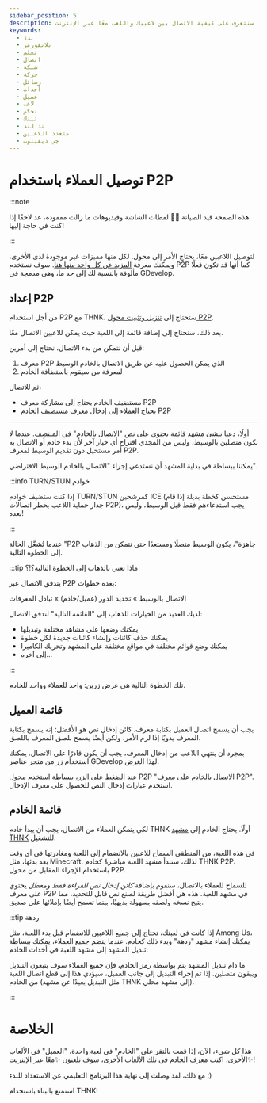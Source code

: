 ```yaml
---
sidebar_position: 5
description: في هذا الجزء الأخير من برنامج "الاستعداد للبدء" التعليمي، سنتعرف على كيفية الاتصال بين لاعبيك واللعب معًا عبر الإنترنت.
keywords:
  - بدء
  - بلاتفورمر
  - تعلم
  - اتصال
  - شبكة
  - حركة
  - رسائل
  - أحداث
  - عميل
  - لاعب
  - تحكم
  - ثينك
  - ند لند
  - متعدد اللاعبين
  - جي ديفيلوب
---
```


# توصيل العملاء باستخدام P2P

:::note

هذه الصفحة قيد الصيانة 👷‍♂️ لقطات الشاشة وفيديوهات ما زالت مفقودة، عد لاحقًا إذا كنت في حاجة إليها!

:::

لتوصيل اللاعبين معًا، يحتاج الأمر إلى محول. لكل منها مميزات غير موجودة لدى الأخرى، ويمكنك معرفة [المزيد عن كل واحد منها هنا](../misc/picking-an-adapter.md). سوف نستخدم P2P كما أنها قد تكون فعلًا مألوفة بالنسبة لك إلى حد ما، وهي مدمجة في GDevelop.

## إعداد P2P

من أجل استخدام P2P مع THNK، ستحتاج إلى [تنزيل وتثبيت محول P2P](https://raw.githubusercontent.com/arthuro555/THNK/master/extensions/THNK_P2P.json).

بعد ذلك، سنحتاج إلى إضافة قائمة إلى اللعبة حيث يمكن للاعبين الاتصال معًا.

قبل أن نتمكن من بدء الاتصال، نحتاج إلى أمرين:

1. معرف P2P الذي يمكن الحصول عليه عن طريق الاتصال بالخادم الوسيط
2. لمعرفة من سيقوم باستضافة الخادم

ثم للاتصال،

- مستضيف الخادم يحتاج إلى مشاركة معرف P2P
- يحتاج العملاء إلى إدخال معرف مستضيف الخادم P2P

---

أولًا، دعنا ننشئ مشهد قائمة يحتوي على نص "الاتصال بالخادم" في المنتصف. عندما لا نكون متصلين بالوسيط، وليس من المجدي اقتراح أي خيار آخر لأن بدء خادم أو الاتصال به أمر مستحيل دون تقديم الوسيط لمعرف P2P.

يمكننا ببساطة في بداية المشهد أن نستدعي إجراء "الاتصال بالخادم الوسيط الافتراضي".

:::info TURN/STUN خوادم

إذا كنت ستضيف خوادم TURN/STUN كمرشحين ICE (مستحسن كخطة بديلة إذا قام جدار حماية اللاعب بحظر اتصالات P2P)، يجب استدعاءهم فقط قبل الوسيط، وليس بعده!

:::

عندما تُشغَّل الحالة "P2P جاهزة"، يكون الوسيط متصلًا ومستعدًا حتى نتمكن من الذهاب إلى الخطوة التالية.

:::tip ماذا تعني بالذهاب إلى الخطوة التالية؟!؟

يتدفق الاتصال عبر P2P بعدة خطوات:

الاتصال بالوسيط » تحديد الدور (عميل/خادم) » تبادل المعرفات

لديك العديد من الخيارات للذهاب إلى "القائمة التالية" لتدفق الاتصال:

- يمكنك وضعها على مشاهد مختلفة وتبديلها
- يمكنك حذف كائنات وإنشاء كائنات جديدة لكل خطوة
- يمكنك وضع قوائم مختلفة في مواقع مختلفة على المشهد وتحريك الكاميرا
- إلى آخره...

:::

تلك الخطوة التالية هي عرض زرين: واحد للعملاء وواحد للخادم.

## قائمة العميل

يجب أن يسمح اتصال العميل بكتابة معرف. كائن إدخال نص هو الأفضل: إنه يسمح بكتابة المعرف يدويًا إذا لزم الأمر، ولكن أيضًا يسمح بلصق المعرف باللصق.

بمجرد أن ينتهي اللاعب من إدخال المعرف، يجب أن يكون قادرًا على الاتصال. يمكنك استخدام زر من متجر عناصر GDevelop لهذا الغرض.

عند الضغط على الزر، ببساطة استخدم محول P2P "الاتصال بالخادم على معرف P2P". استخدم عبارات إدخال النص للحصول على معرف الإدخال.

## قائمة الخادم

لكي يتمكن العملاء من الاتصال، يجب أن يبدأ خادم THNK أولًا. يحتاج الخادم إلى [مشهد THNK](./creating-a-scene.md) للتشغيل.

في هذه اللعبة، من المنطقي السماح للاعبين بالانضمام إلى اللعبة ومغادرتها في أي وقت بعد بدئها، مثل Minecraft. لذلك، سنبدأ مشهد اللعبة مباشرةً كخادم THNK P2P، باستخدام الإجراء المقابل من محول P2P.

للسماح للعملاء بالاتصال، سنقوم بإضافة _كائن إدخال نص للقراءة فقط ومعطل_ يحتوي على معرف P2P في مشهد اللعبة. هذه هي أفضل طريقة لصنع نص قابل للتحديد، مما يتيح نسخه ولصقه بسهولة بديهيًا، بينما تسمح أيضًا بإملائها على صديق.

:::tip ردهة

إذا كانت في لعبتك، تحتاج إلى جميع اللاعبين للانضمام قبل بدء اللعبة، مثل Among Us، يمكنك إنشاء مشهد "ردهة" وبدء ذلك كخادم. عندما ينضم جميع العملاء، يمكنك ببساطة تبديل المشهد إلى مشهد اللعبة في أحداث الخادم.

ما دام تبديل المشهد يتم بواسطة رمز الخادم، فإن جميع العملاء سوف يتبعون التبديل ويبقون متصلين. إذا تم إجراء التبديل إلى جانب العميل، سيؤدي هذا إلى قطع اتصال اللعبة من الخادم (مثل التبديل بعيدًا عن مشهد THNK إلى مشهد محلي).

:::

# الخلاصة

هذا كل شيء، الآن، إذا قمت بالنقر على "الخادم" في لعبة واحدة، "العميل" في الألعاب الأخرى، اكتب معرف الخادم في تلك الألعاب الأخرى، سوف تلعبون ✨معًا عبر الإنترنت✨!

مع ذلك، لقد وصلت إلى نهاية هذا البرنامج التعليمي عن الاستعداد للبدء :)

استمتع بالبناء باستخدام THNK!
